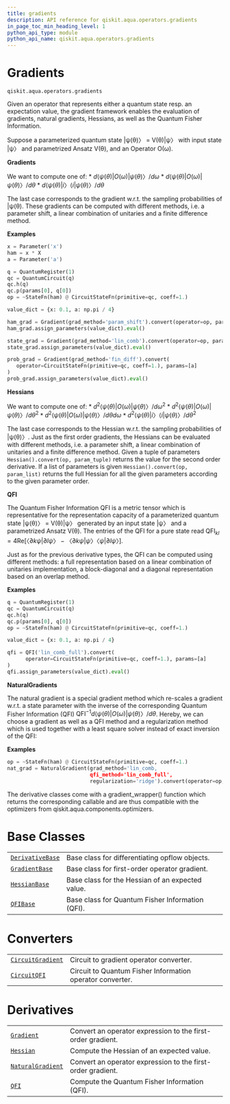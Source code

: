 ```yaml
---
title: gradients
description: API reference for qiskit.aqua.operators.gradients
in_page_toc_min_heading_level: 1
python_api_type: module
python_api_name: qiskit.aqua.operators.gradients
---
```


<span id="module-qiskit.aqua.operators.gradients" />

<span id="qiskit-aqua-operators-gradients" />

<span id="gradients-qiskit-aqua-operators-gradients" />

# Gradients

<span id="module-qiskit.aqua.operators.gradients" />

`qiskit.aqua.operators.gradients`

Given an operator that represents either a quantum state resp. an expectation value, the gradient framework enables the evaluation of gradients, natural gradients, Hessians, as well as the Quantum Fisher Information.

Suppose a parameterized quantum state |ψ(θ)〉 = V(θ)|ψ〉 with input state |ψ〉 and parametrized Ansatz V(θ), and an Operator O(ω).

**Gradients**

We want to compute one of: \* $d⟨ψ(θ)|O(ω)|ψ(θ)〉/ dω$ \* $d⟨ψ(θ)|O(ω)|ψ(θ)〉/ dθ$ \* $d⟨ψ(θ)|i〉⟨i|ψ(θ)〉/ dθ$

The last case corresponds to the gradient w\.r.t. the sampling probabilities of |ψ(θ). These gradients can be computed with different methods, i.e. a parameter shift, a linear combination of unitaries and a finite difference method.

**Examples**

```python
x = Parameter('x')
ham = x * X
a = Parameter('a')

q = QuantumRegister(1)
qc = QuantumCircuit(q)
qc.h(q)
qc.p(params[0], q[0])
op = ~StateFn(ham) @ CircuitStateFn(primitive=qc, coeff=1.)

value_dict = {x: 0.1, a: np.pi / 4}

ham_grad = Gradient(grad_method='param_shift').convert(operator=op, params=[x])
ham_grad.assign_parameters(value_dict).eval()

state_grad = Gradient(grad_method='lin_comb').convert(operator=op, params=[a])
state_grad.assign_parameters(value_dict).eval()

prob_grad = Gradient(grad_method='fin_diff').convert(
   operator=CircuitStateFn(primitive=qc, coeff=1.), params=[a]
)
prob_grad.assign_parameters(value_dict).eval()
```

**Hessians**

We want to compute one of: \* $d^2⟨ψ(θ)|O(ω)|ψ(θ)〉/ dω^2$ \* $d^2⟨ψ(θ)|O(ω)|ψ(θ)〉/ dθ^2$ \* $d^2⟨ψ(θ)|O(ω)|ψ(θ)〉/ dθ dω$ \* $d^2⟨ψ(θ)|i〉⟨i|ψ(θ)〉/ dθ^2$

The last case corresponds to the Hessian w\.r.t. the sampling probabilities of |ψ(θ)〉. Just as the first order gradients, the Hessians can be evaluated with different methods, i.e. a parameter shift, a linear combination of unitaries and a finite difference method. Given a tuple of parameters `Hessian().convert(op, param_tuple)` returns the value for the second order derivative. If a list of parameters is given `Hessian().convert(op, param_list)` returns the full Hessian for all the given parameters according to the given parameter order.

**QFI**

The Quantum Fisher Information QFI is a metric tensor which is representative for the representation capacity of a parameterized quantum state |ψ(θ)〉 = V(θ)|ψ〉 generated by an input state |ψ〉 and a parametrized Ansatz V(θ). The entries of the QFI for a pure state read $\mathrm{QFI}_{kl} = 4 \mathrm{Re}[〈∂kψ|∂lψ〉−〈∂kψ|ψ〉〈ψ|∂lψ〉]$.

Just as for the previous derivative types, the QFI can be computed using different methods: a full representation based on a linear combination of unitaries implementation, a block-diagonal and a diagonal representation based on an overlap method.

**Examples**

```python
q = QuantumRegister(1)
qc = QuantumCircuit(q)
qc.h(q)
qc.p(params[0], q[0])
op = ~StateFn(ham) @ CircuitStateFn(primitive=qc, coeff=1.)

value_dict = {x: 0.1, a: np.pi / 4}

qfi = QFI('lin_comb_full').convert(
      operator=CircuitStateFn(primitive=qc, coeff=1.), params=[a]
)
qfi.assign_parameters(value_dict).eval()
```

**NaturalGradients**

The natural gradient is a special gradient method which re-scales a gradient w\.r.t. a state parameter with the inverse of the corresponding Quantum Fisher Information (QFI) $\mathrm{QFI}^{-1} d⟨ψ(θ)|O(ω)|ψ(θ)〉/ dθ$. Hereby, we can choose a gradient as well as a QFI method and a regularization method which is used together with a least square solver instead of exact inversion of the QFI:

**Examples**

```python
op = ~StateFn(ham) @ CircuitStateFn(primitive=qc, coeff=1.)
nat_grad = NaturalGradient(grad_method='lin_comb,
                           qfi_method='lin_comb_full',
                           regularization='ridge').convert(operator=op, params=params)
```

The derivative classes come with a gradient\_wrapper() function which returns the corresponding callable and are thus compatible with the optimizers from qiskit.aqua.components.optimizers.

# Base Classes

|                                                                                                                                                                    |                                                  |
| ------------------------------------------------------------------------------------------------------------------------------------------------------------------ | ------------------------------------------------ |
| [`DerivativeBase`](qiskit.aqua.operators.gradients.DerivativeBase#qiskit.aqua.operators.gradients.DerivativeBase "qiskit.aqua.operators.gradients.DerivativeBase") | Base class for differentiating opflow objects.   |
| [`GradientBase`](qiskit.aqua.operators.gradients.GradientBase#qiskit.aqua.operators.gradients.GradientBase "qiskit.aqua.operators.gradients.GradientBase")         | Base class for first-order operator gradient.    |
| [`HessianBase`](qiskit.aqua.operators.gradients.HessianBase#qiskit.aqua.operators.gradients.HessianBase "qiskit.aqua.operators.gradients.HessianBase")             | Base class for the Hessian of an expected value. |
| [`QFIBase`](qiskit.aqua.operators.gradients.QFIBase#qiskit.aqua.operators.gradients.QFIBase "qiskit.aqua.operators.gradients.QFIBase")                             | Base class for Quantum Fisher Information (QFI). |

# Converters

|                                                                                                                                                                        |                                                           |
| ---------------------------------------------------------------------------------------------------------------------------------------------------------------------- | --------------------------------------------------------- |
| [`CircuitGradient`](qiskit.aqua.operators.gradients.CircuitGradient#qiskit.aqua.operators.gradients.CircuitGradient "qiskit.aqua.operators.gradients.CircuitGradient") | Circuit to gradient operator converter.                   |
| [`CircuitQFI`](qiskit.aqua.operators.gradients.CircuitQFI#qiskit.aqua.operators.gradients.CircuitQFI "qiskit.aqua.operators.gradients.CircuitQFI")                     | Circuit to Quantum Fisher Information operator converter. |

# Derivatives

|                                                                                                                                                                        |                                                             |
| ---------------------------------------------------------------------------------------------------------------------------------------------------------------------- | ----------------------------------------------------------- |
| [`Gradient`](qiskit.aqua.operators.gradients.Gradient#qiskit.aqua.operators.gradients.Gradient "qiskit.aqua.operators.gradients.Gradient")                             | Convert an operator expression to the first-order gradient. |
| [`Hessian`](qiskit.aqua.operators.gradients.Hessian#qiskit.aqua.operators.gradients.Hessian "qiskit.aqua.operators.gradients.Hessian")                                 | Compute the Hessian of an expected value.                   |
| [`NaturalGradient`](qiskit.aqua.operators.gradients.NaturalGradient#qiskit.aqua.operators.gradients.NaturalGradient "qiskit.aqua.operators.gradients.NaturalGradient") | Convert an operator expression to the first-order gradient. |
| [`QFI`](qiskit.aqua.operators.gradients.QFI#qiskit.aqua.operators.gradients.QFI "qiskit.aqua.operators.gradients.QFI")                                                 | Compute the Quantum Fisher Information (QFI).               |

